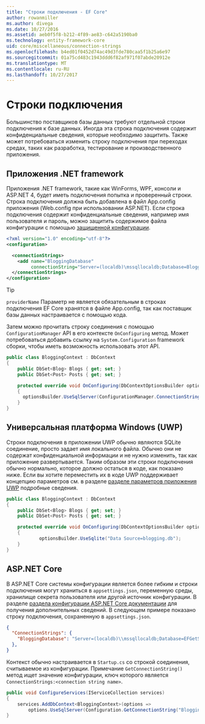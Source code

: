 ```yaml
---
title: "Строки подключения - EF Core"
author: rowanmiller
ms.author: divega
ms.date: 10/27/2016
ms.assetid: aeb0f5f8-b212-4f89-ae83-c642a5190ba0
ms.technology: entity-framework-core
uid: core/miscellaneous/connection-strings
ms.openlocfilehash: b4ed01f0452d74ac49d3fde780caa5f1b25a6e97
ms.sourcegitcommit: 01a75cd483c1943ddd6f82af971f07abde20912e
ms.translationtype: MT
ms.contentlocale: ru-RU
ms.lasthandoff: 10/27/2017
---
```

# <a name="connection-strings"></a>Строки подключения

Большинство поставщиков базы данных требуют отдельной строки подключения к базе данных. Иногда эта строка подключения содержит конфиденциальные сведения, которые необходимо защитить. Также может потребоваться изменить строку подключения при переходах средах, таких как разработка, тестирование и производственного приложения.

## <a name="net-framework-applications"></a>Приложения .NET framework

Приложения .NET framework, такие как WinForms, WPF, консоли и ASP.NET 4, будет иметь подключения попытка и проверенный строки. Строка подключения должна быть добавлена в файл App.config приложения (Web.config при использовании ASP.NET). Если строка подключения содержит конфиденциальные сведения, например имя пользователя и пароль, можно защитить содержимое файла конфигурации с помощью [защищенной конфигурации](https://docs.microsoft.com/dotnet/framework/data/adonet/connection-strings-and-configuration-files#encrypting-configuration-file-sections-using-protected-configuration).

``` xml
<?xml version="1.0" encoding="utf-8"?>
<configuration>

  <connectionStrings>
    <add name="BloggingDatabase"
         connectionString="Server=(localdb)\mssqllocaldb;Database=Blogging;Trusted_Connection=True;" />
  </connectionStrings>
</configuration>
```

> [!TIP]  
> `providerName` Параметр не является обязательным в строках подключения EF Core хранятся в файле App.config, так как поставщик базы данных настраивается с помощью кода.

Затем можно прочитать строку соединения с помощью `ConfigurationManager` API в его контексте `OnConfiguring` метод. Может потребоваться добавить ссылку на `System.Configuration` framework сборки, чтобы иметь возможность использовать этот API.

``` csharp
public class BloggingContext : DbContext
{
    public DbSet<Blog> Blogs { get; set; }
    public DbSet<Post> Posts { get; set; }

    protected override void OnConfiguring(DbContextOptionsBuilder optionsBuilder)
    {
      optionsBuilder.UseSqlServer(ConfigurationManager.ConnectionStrings["BloggingDatabase"].ConnectionString);
    }
}
```

## <a name="universal-windows-platform-uwp"></a>Универсальная платформа Windows (UWP)

Строки подключения в приложении UWP обычно являются SQLite соединение, просто задает имя локального файла. Обычно они не содержат конфиденциальной информации и не нужно изменить, так как приложение развертывается. Таким образом эти строки подключения обычно нормально, которое должно остаться в коде, как показано ниже. Если вы хотите переместить их в коде UWP поддерживает концепцию параметров см. в разделе [разделе параметров приложения UWP](https://docs.microsoft.com/windows/uwp/app-settings/store-and-retrieve-app-data) подробные сведения.

``` csharp
public class BloggingContext : DbContext
{
    public DbSet<Blog> Blogs { get; set; }
    public DbSet<Post> Posts { get; set; }

    protected override void OnConfiguring(DbContextOptionsBuilder optionsBuilder)
    {
            optionsBuilder.UseSqlite("Data Source=blogging.db");
    }
}
```

## <a name="aspnet-core"></a>ASP.NET Core

В ASP.NET Core системы конфигурации является более гибким и строки подключения могут храниться в `appsettings.json`, переменную среды, хранилище секрета пользователя или другой источник конфигурации. В разделе [раздела конфигурации ASP.NET Core документации](https://docs.asp.net/en/latest/fundamentals/configuration.html) для получения дополнительных сведений. В следующем примере показано строку подключения, сохраненную в `appsettings.json`.

``` json
{
  "ConnectionStrings": {
    "BloggingDatabase": "Server=(localdb)\\mssqllocaldb;Database=EFGetStarted.ConsoleApp.NewDb;Trusted_Connection=True;"
  },
}
```

Контекст обычно настраивается в `Startup.cs` со строкой соединения, считываемое из конфигурации. Примечание `GetConnectionString()` метод ищет значение конфигурации, ключ которого является `ConnectionStrings:<connection string name>`.

``` csharp
public void ConfigureServices(IServiceCollection services)
{
    services.AddDbContext<BloggingContext>(options =>
        options.UseSqlServer(Configuration.GetConnectionString("BloggingDatabase")));
}
```
